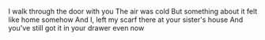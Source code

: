 I walk through the door with you
The air was cold
But something about it felt like home somehow
And I, left my scarf there at your sister's house
And you've still got it in your drawer even now